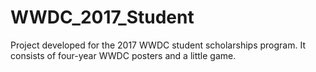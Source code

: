 # WWDC_2017_Student
Project developed for the 2017 WWDC student scholarships program. It consists of four-year WWDC posters and a little game.
